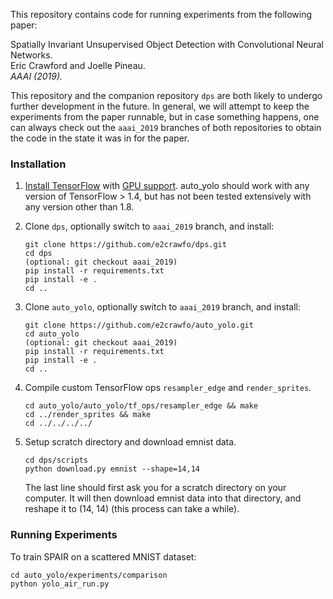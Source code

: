 This repository contains code for running experiments from the following paper:

Spatially Invariant Unsupervised Object Detection with Convolutional Neural Networks.  
Eric Crawford and Joelle Pineau.  
*AAAI (2019).*

This repository and the companion repository `dps` are both likely to undergo
further development in the future. In general, we will attempt to keep the
experiments from the paper runnable, but in case something happens, one
can always check out the `aaai_2019` branches of both repositories to obtain
the code in the state it was in for the paper.

### Installation
1. [Install TensorFlow](https://www.tensorflow.org/install/) with [GPU support](https://www.tensorflow.org/install/gpu). auto_yolo should work with any version of TensorFlow > 1.4, but has not been tested extensively with any version other than 1.8.

2. Clone `dps`, optionally switch to `aaai_2019` branch, and install:
    ```
    git clone https://github.com/e2crawfo/dps.git
    cd dps
    (optional: git checkout aaai_2019)
    pip install -r requirements.txt
    pip install -e .
    cd ..
    ```

3. Clone `auto_yolo`, optionally switch to `aaai_2019` branch, and install:
    ```
    git clone https://github.com/e2crawfo/auto_yolo.git
    cd auto_yolo
    (optional: git checkout aaai_2019)
    pip install -r requirements.txt
    pip install -e .
    cd ..
    ```

4. Compile custom TensorFlow ops `resampler_edge` and `render_sprites`.
    ```
    cd auto_yolo/auto_yolo/tf_ops/resampler_edge && make
    cd ../render_sprites && make
    cd ../../../../
    ```

5. Setup scratch directory and download emnist data.
    ```
    cd dps/scripts
    python download.py emnist --shape=14,14
    ```
    The last line should first ask you for a scratch directory on your computer. It will then download emnist data into that directory, and reshape it to (14, 14) (this process can take a while).


### Running Experiments
To train SPAIR on a scattered MNIST dataset:
```
cd auto_yolo/experiments/comparison
python yolo_air_run.py
```
